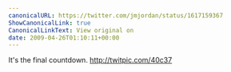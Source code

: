 ```yaml
---
canonicalURL: https://twitter.com/jmjordan/status/1617159367
ShowCanonicalLink: true
CanonicalLinkText: View original on
date: 2009-04-26T01:10:11+00:00
---
```

It's the final countdown.  http://twitpic.com/40c37